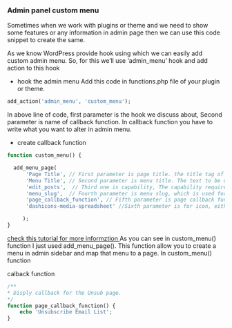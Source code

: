 ### Admin panel custom menu

Sometimes when we work with plugins or theme and we need to show some features or any information in admin page then we can use this code snippet to create the same.

As we know WordPress provide hook using which we can easily add custom admin menu. So, for this we’ll use ‘admin_menu’ hook and add action to this hook

- hook the admin menu 
Add this code in functions.php file of your plugin or theme.

````php
add_action('admin_menu', 'custom_menu');

````
In above line of code, first parameter is the hook we discuss about, Second parameter is name of callback function. In callback function you have to write what you want to alter in admin menu.

- create callback function 

````php
function custom_menu() { 

  add_menu_page( 
      'Page Title', // First parameter is page title. the title tag of the page when the menu is selected..
      'Menu Title', // Second parameter is menu title. The text to be used for menu title.
      'edit_posts',  // Third one is capability, The capability required for this menu to be displayed to the user
      'menu_slug',  // Fourth parameter is menu slug, which is used for creating page URL. Keep this unique.
      'page_callback_function', // Fifth parameter is page callback function. The function to be called to output the content for this page.
      'dashicons-media-spreadsheet' //Sixth parameter is for icon, either you can provide a URL of image or you can choose predefined WordPress icons. https://developer.wordpress.org/resource/dashicons/

     );
}

````



[check this tutorial for more informztion ](https://webkul.com/blog/how-to-add-menu-in-wordpress-admin-panel/)
As you can see in custom_menu() function I just used add_menu_page(). This function allow you to create a menu in admin sidebar and map that menu to a page.
In custom_menu() function
 
 calback function 
 
 ````php
 /**
 * Disply callback for the Unsub page.
 */
 function page_callback_function() {
     echo 'Unsubscribe Email List';
 }
 
 
 ````
